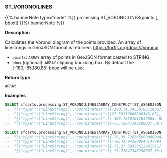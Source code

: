 ### ST_VORONOILINES

{{% bannerNote type="code" %}}
processing.ST_VORONOILINES(points [, bbox])
{{%/ bannerNote %}}

**Description**

Calculates the Voronoi diagram of the points provided. An array of linestrings in GeoJSON format is returned. https://turfjs.org/docs/#voronoi

* `points`: `ARRAY` array of points in GeoJSON format casted to STRING.
* `bbox` (optional): `ARRAY` clipping bounding box. By default the [-180,-85,180,85] bbox will be used.

**Return type**

`ARRAY`

**Examples**

``` sql
SELECT sfcarto.processing.ST_VORONOILINES(ARRAY_CONSTRUCT(ST_ASGEOJSON(ST_POINT(-75.833, 39.284))::STRING, ST_ASGEOJSON(ST_POINT(-75.6, 39.984))::STRING, ST_ASGEOJSON(ST_POINT(-75.221, 39.125))::STRING, ST_ASGEOJSON(ST_POINT(-75.521, 39.325))::STRING));
--  "{\"type\":\"LineString\",\"coordinates\":[[-180,74.34550785714367],[-75.72047348298037,39.63532260219203],[-75.6178875502008,38.854668674698786],[-107.79581617647065,-85],[-180,-85],[-180,74.34550785714367]]}",
--  "{\"type\":\"LineString\",\"coordinates\":[[27.59130606860346,85],[-75.04333534909291,39.716496976360624],[-75.72047348298037,39.63532260219203],[-180,74.34550785714367],[-180,85],[27.59130606860346,85]]}",
--  "{\"type\":\"LineString\",\"coordinates\":[[-107.79581617647065,-85],[-75.6178875502008,38.854668674698786],[-75.04333534909291,39.716496976360624],[27.59130606860346,85],[180,85],[180,-85],[-107.79581617647065,-85]]}",
--  "{\"type\":\"LineString\",\"coordinates\":[[-75.72047348298037,39.63532260219203],[-75.04333534909291,39.716496976360624],[-75.6178875502008,38.854668674698786],[-75.72047348298037,39.63532260219203]]}"
```

``` sql
SELECT sfcarto.processing.ST_VORONOILINES(ARRAY_CONSTRUCT(ST_ASGEOJSON(ST_POINT(-75.833, 39.284))::STRING, ST_ASGEOJSON(ST_POINT(-75.6, 39.984))::STRING, ST_ASGEOJSON(ST_POINT(-75.221, 39.125))::STRING, ST_ASGEOJSON(ST_POINT(-75.521, 39.325))::STRING), ARRAY_CONSTRUCT(-76.0, 35.0, -70.0, 45.0));
--  "{\"type\":\"LineString\",\"coordinates\":[[-76,39.728365000000004],[-75.72047348298037,39.63532260219203],[-75.6178875502008,38.854668674698786],[-76,37.38389622641511],[-76,39.728365000000004]]}",
--  "{\"type\":\"LineString\",\"coordinates\":[[-70,41.941670547147794],[-75.04333534909291,39.716496976360624],[-75.72047348298037,39.63532260219203],[-76,39.728365000000004],[-76,45],[-70,45],[-70,41.941670547147794]]}",
--  "{\"type\":\"LineString\",\"coordinates\":[[-76,37.38389622641511],[-75.6178875502008,38.854668674698786],[-75.04333534909291,39.716496976360624],[-70,41.941670547147794],[-70,35],[-76,35],[-76,37.38389622641511]]}",
--  "{\"type\":\"LineString\",\"coordinates\":[[-75.72047348298037,39.63532260219203],[-75.04333534909291,39.716496976360624],[-75.6178875502008,38.854668674698786],[-75.72047348298037,39.63532260219203]]}"
```